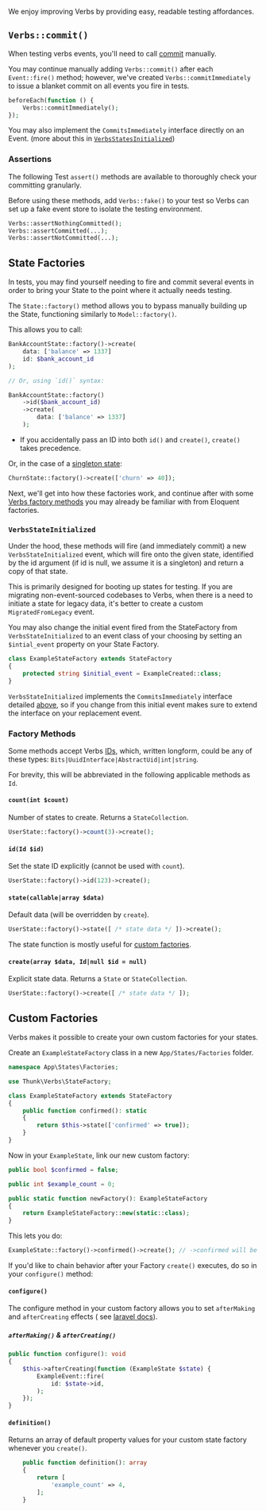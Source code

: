 We enjoy improving Verbs by providing easy, readable testing affordances.

## `Verbs::commit()`

When testing verbs events, you'll need to call [commit](/docs/reference/events#content-committing) manually.

You may continue manually adding `Verbs::commit()` after each `Event::fire()` method; however, we've created
`Verbs::commitImmediately` to issue a blanket commit on all events you fire in tests.

```php
beforeEach(function () {
    Verbs::commitImmediately();
});
```

You may also implement the `CommitsImmediately` interface directly on an Event.
(more about this in [`VerbsStatesInitialized`](testing#content-verbsstateinitialized))

### Assertions

The following Test `assert()` methods are available to thoroughly check your committing granularly.

Before using these methods, add `Verbs::fake()` to your test so Verbs can set up a fake event store to isolate the
testing environment.

```php
Verbs::assertNothingCommitted();
Verbs::assertCommitted(...);
Verbs::assertNotCommitted(...);
```

## State Factories

In tests, you may find yourself needing to fire and commit several events in order to bring your State to the point
where it actually needs testing.

The `State::factory()` method allows you to bypass manually building up the State, functioning similarly to
`Model::factory()`.

This allows you to call:

```php
BankAccountState::factory()->create(
    data: ['balance' => 1337]
    id: $bank_account_id
);

// Or, using `id()` syntax:

BankAccountState::factory()
    ->id($bank_account_id)
    ->create(
        data: ['balance' => 1337]
    );
```

- If you accidentally pass an ID into both `id()` and `create()`, `create()` takes precedence.

Or, in the case of a [singleton state](/docs/reference/states#content-singleton-states):

```php
ChurnState::factory()->create(['churn' => 40]);
```

Next, we'll get into how these factories work, and continue after with
some [Verbs factory methods](testing#content-factory-methods) you may already be familiar with from Eloquent factories.

### `VerbsStateInitialized`

Under the hood, these methods will fire (and immediately commit) a new `VerbsStateInitialized` event, which will fire
onto the given state, identified by the id argument (if id is null, we assume it is a singleton) and return a copy of
that state.

This is primarily designed for booting up states for testing. If you are migrating non-event-sourced codebases to Verbs,
when there is a need to initiate a state for legacy data, it's better to create a custom `MigratedFromLegacy` event.

You may also change the initial event fired from the StateFactory from `VerbsStateInitialized` to an event class of your
choosing by setting an `$intial_event` property on your State Factory.

```php
class ExampleStateFactory extends StateFactory
{
    protected string $initial_event = ExampleCreated::class;
}
```

`VerbsStateInitialized` implements the `CommitsImmediately` interface detailed [above](testing#content-verbscommit), so
if you change from this initial event makes sure to extend the interface on your replacement event.

### Factory Methods

Some methods accept Verbs [IDs](/docs/technical/ids), which, written longform, could be any of these types:
`Bits|UuidInterface|AbstractUid|int|string`.

For brevity, this will be abbreviated in the following applicable methods as `Id`.

#### `count(int $count)`

Number of states to create. Returns a `StateCollection`.

```php
UserState::factory()->count(3)->create();
```

#### `id(Id $id)`

Set the state ID explicitly (cannot be used with `count`).

```php
UserState::factory()->id(123)->create();
```

#### `state(callable|array $data)`

Default data (will be overridden by `create`).

```php
UserState::factory()->state([ /* state data */ ])->create();
```

The state function is mostly useful for [custom factories](#content-custom-factories).

#### `create(array $data, Id|null $id = null)`

Explicit state data. Returns a `State` or `StateCollection`.

```php
UserState::factory()->create([ /* state data */ ]);
```

## Custom Factories

Verbs makes it possible to create your own custom factories for your states.

Create an `ExampleStateFactory` class in a new `App/States/Factories` folder.

```php
namespace App\States\Factories;

use Thunk\Verbs\StateFactory;

class ExampleStateFactory extends StateFactory
{
    public function confirmed(): static
    {
        return $this->state(['confirmed' => true]);
    }
}
```

Now in your `ExampleState`, link our new custom factory:

```php
public bool $confirmed = false;

public int $example_count = 0;

public static function newFactory(): ExampleStateFactory
{
    return ExampleStateFactory::new(static::class);
}
```

This lets you do:

```php
ExampleState::factory()->confirmed()->create(); // ->confirmed will be true
```

If you'd like to chain behavior after your Factory `create()` executes, do so in your `configure()` method:

#### `configure()`

The configure method in your custom factory allows you to set `afterMaking` and `afterCreating` effects (
see [laravel docs](https://laravel.com/docs/11.x/eloquent-factories#factory-callbacks)).

##### `afterMaking()` & `afterCreating()`

```php
public function configure(): void
{
    $this->afterCreating(function (ExampleState $state) {
        ExampleEvent::fire(
            id: $state->id,
        );
    });
}
```

#### `definition()`

Returns an array of default property values for your custom state factory whenever you `create()`.

```php
    public function definition(): array
    {
        return [
            'example_count' => 4,
        ];
    }
```
